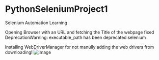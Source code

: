 # PythonSeleniumProject1
 Selenium Automation Learning

Opening Browser with an URL and fetching the Title of the webpage
fixed DeprecationWarning: executable_path has been deprecated selenium

Installing WebDriverManager for not manully adding the web drivers from downloading!
![image](https://user-images.githubusercontent.com/64194233/202188294-6b875ced-192e-48f0-8a9a-446739706d02.png)

